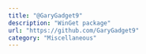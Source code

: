 ```yaml
---
title: "@GaryGadget9"
description: "WinGet package"
url: "https://github.com/GaryGadget9"
category: "Miscellaneous"
---
```

